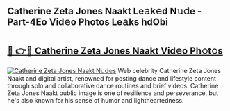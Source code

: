 ## Catherine Zeta Jones Naakt Le𝚊k𝚎d N𝚞𝚍e - Part-4Eo Vid𝚎o Photos Le𝚊ks hdObi

# <h2><a href="http://fb5gbbu.evod.top/?m=Catherine+Zeta+Jones+Naakt">🔗 👉🔴 Catherine Zeta Jones Naakt Vid𝚎o Ph𝚘t𝚘s</a></h2>

[![Catherine Zeta Jones Naakt N𝚞d𝚎s](https://i.imgur.com/8V9OHl7.gif)](http://fb5gbbu.evod.top/?m=Catherine+Zeta+Jones+Naakt)
Web celebrity Catherine Zeta Jones Naakt and digital artist, renowned for posting dance and lifestyle content through solo and collaborative dance routines and brief videos. Catherine Zeta Jones Naakt public image is one of resilience and perseverance, but he's also known for his sense of humor and lightheartedness. 
